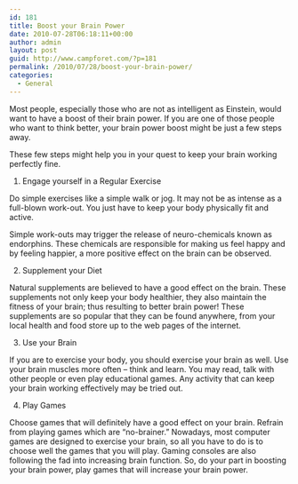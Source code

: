 ```yaml
---
id: 181
title: Boost your Brain Power
date: 2010-07-28T06:18:11+00:00
author: admin
layout: post
guid: http://www.campforet.com/?p=181
permalink: /2010/07/28/boost-your-brain-power/
categories:
  - General
---
```

Most people, especially those who are not as intelligent as Einstein, would want to have a boost of their brain power. If you are one of those people who want to think better, your brain power boost might be just a few steps away.
  
These few steps might help you in your quest to keep your brain working perfectly fine.

1. Engage yourself in a Regular Exercise
  
Do simple exercises like a simple walk or jog. It may not be as intense as a full-blown work-out. You just have to keep your body physically fit and active.
  
Simple work-outs may trigger the release of neuro-chemicals known as endorphins. These chemicals are responsible for making us feel happy and by feeling happier, a more positive effect on the brain can be observed.

2. Supplement your Diet
  
Natural supplements are believed to have a good effect on the brain. These supplements not only keep your body healthier, they also maintain the fitness of your brain; thus resulting to better brain power! These supplements are so popular that they can be found anywhere, from your local health and food store up to the web pages of the internet.

3. Use your Brain
  
If you are to exercise your body, you should exercise your brain as well. Use your brain muscles more often – think and learn. You may read, talk with other people or even play educational games. Any activity that can keep your brain working effectively may be tried out.

4. Play Games
  
Choose games that will definitely have a good effect on your brain. Refrain from playing games which are “no-brainer.” Nowadays, most computer games are designed to exercise your brain, so all you have to do is to choose well the games that you will play. Gaming consoles are also following the fad into increasing brain function. So, do your part in boosting your brain power, play games that will increase your brain power.